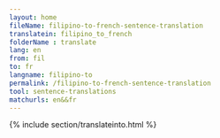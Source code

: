 ```yaml
---
layout: home
fileName: filipino-to-french-sentence-translation
translatein: filipino_to_french
folderName : translate
lang: en
from: fil
to: fr
langname: filipino-to
permalink: /filipino-to-french-sentence-translation
tool: sentence-translations
matchurls: en&&fr
---
```

{% include section/translateinto.html %}
